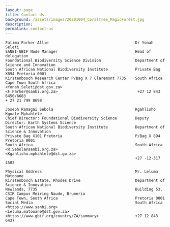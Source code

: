 ```yaml
---
layout: page
title: Contact Us
background: /assets/images/20201004_CoralTree_MagicForest.jpg
description:
permalink: contact-us
---
```

    Fatima Parker-Allie                                      Dr Yonah Seleti       
    SANBI-GBIF Node Manager                                  Head of delegation
    Foundational Biodiversity Science Division               Department of Science and Innovation
    South African National Biodiversity Institute            Private Bag X894 Pretoria 0001
    Kirstenbosch Research Center P/Bag X 7 Claremont 7735    South Africa
    Cape Town South Africa                                   <Yonah.Seleti@dst.gov.za>
    <F.Parker@sanbi.org.za>                                   +27 12 843 6450/6683                                                                       
    + 27 21 799 8698                             
                             
    Joseph Ramagai Sebola                                    Kgahlisho Kgoale Mphahlele                                           
    Chief Director: Foundational Biodiversity Science        Deputy Director: Earth Systems Science
    South African National Biodiversity Institute            Department of Science & Innovation
    Private Bag X101 Pretoria                                P/Bag X 894 Pretoria 0001
    South Africa                                             South Africa
    <R.Sebola@sanbi.org.za>                                 <Kgahlisho.mphahlele@dst.go.za>
                                                             +27 -12-317 4502
         
    Physical Address                                         Mr. Leluma Matooane                                             
    Kirstenbosch Estate, Rhodes Drive                        Department of Science & Innovation
    Newlands, 7735                                           Building 53, CSIR Campus Meiring Naude, Brumeria
    Cape Town, South Africa                                  Pretoria 0001             
    Social Media                                             South Africa
    <https://www.sanbi.org>                                  <Leluma.matooane@dst.gov.za>
    <https://www.gbif.org/country/ZA/summary>                +27 12 843 6437




                                                        







                                                             
                                                             
                                                             
                                                          
